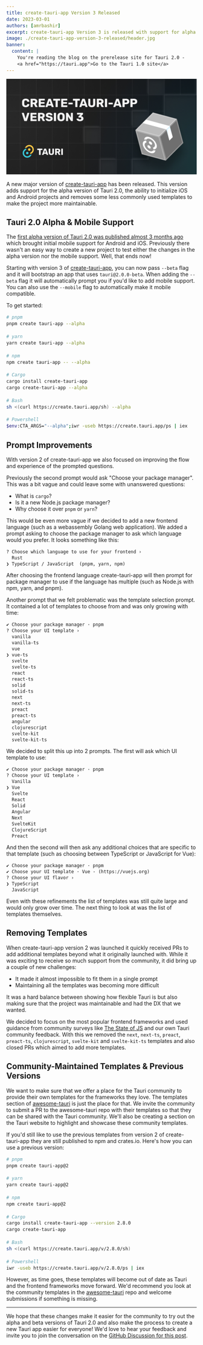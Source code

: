 ```yaml
---
title: create-tauri-app Version 3 Released
date: 2023-03-01
authors: [amrbashir]
excerpt: create-tauri-app Version 3 is released with support for alpha versions of Tauri, mobile project support and DX improvements
image: ./create-tauri-app-version-3-released/header.jpg
banner:
  content: |
    You're reading the blog on the prerelease site for Tauri 2.0 -
    <a href="https://tauri.app">Go to the Tauri 1.0 site</a>
---
```


![hero image](./create-tauri-app-version-3-released/header.jpg)

A new major version of [create-tauri-app](https://github.com/tauri-apps/create-tauri-app) has been released. This version adds support for the alpha version of Tauri 2.0, the ability to initialize iOS and Android projects and removes some less commonly used templates to make the project more maintainable.

## Tauri 2.0 Alpha & Mobile Support

The [first alpha version of Tauri 2.0 was published almost 3 months ago](https://tauri.app/blog/2022/12/09/tauri-mobile-alpha) which brought initial mobile support for Android and iOS. Previously there wasn't an easy way to create a new project to test either the changes in the alpha version nor the mobile support. Well, that ends now!

Starting with version 3 of [create-tauri-app](https://github.com/tauri-apps/create-tauri-app), you can now pass `--beta` flag and it will bootstrap an app that uses `tauri@2.0.0-beta`. When adding the `--beta` flag it will automatically prompt you if you'd like to add mobile support. You can also use the `--mobile` flag to automatically make it mobile compatible.

To get started:

```bash
# pnpm
pnpm create tauri-app --alpha

# yarn
yarn create tauri-app --alpha

# npm
npm create tauri-app -- --alpha

# Cargo
cargo install create-tauri-app
cargo create-tauri-app --alpha

# Bash
sh <(curl https://create.tauri.app/sh) --alpha

# Powershell
$env:CTA_ARGS="--alpha";iwr -useb https://create.tauri.app/ps | iex
```

## Prompt Improvements

With version 2 of create-tauri-app we also focused on improving the flow and experience of the prompted questions.

Previously the second prompt would ask "Choose your package manager". This was a bit vague and could leave some with unanswered questions:

- What is `cargo`?
- Is it a new Node.js package manager?
- Why choose it over `pnpm` or `yarn`?

This would be even more vague if we decided to add a new frontend language (such as a webassembly Golang web application). We added a prompt asking to choose the package manager to ask which language would you prefer. It looks something like this:

```
? Choose which language to use for your frontend ›
  Rust
❯ TypeScript / JavaScript  (pnpm, yarn, npm)
```

After choosing the frontend language create-tauri-app will then prompt for package manager to use if the language has multiple (such as Node.js with npm, yarn, and pnpm).

Another prompt that we felt problematic was the template selection prompt. It contained a lot of templates to choose from and was only growing with time:

```
✔ Choose your package manager · pnpm
? Choose your UI template ›
  vanilla
  vanilla-ts
  vue
❯ vue-ts
  svelte
  svelte-ts
  react
  react-ts
  solid
  solid-ts
  next
  next-ts
  preact
  preact-ts
  angular
  clojurescript
  svelte-kit
  svelte-kit-ts
```

We decided to split this up into 2 prompts. The first will ask which UI template to use:

```
✔ Choose your package manager · pnpm
? Choose your UI template ›
  Vanilla
❯ Vue
  Svelte
  React
  Solid
  Angular
  Next
  SvelteKit
  ClojureScript
  Preact
```

And then the second will then ask any additional choices that are specific to that template (such as choosing between TypeScript or JavaScript for Vue):

```
✔ Choose your package manager · pnpm
✔ Choose your UI template · Vue - (https://vuejs.org)
? Choose your UI flavor ›
❯ TypeScript
  JavaScript
```

Even with these refinements the list of templates was still quite large and would only grow over time. The next thing to look at was the list of templates themselves.

## Removing Templates

When create-tauri-app version 2 was launched it quickly received PRs to add additional templates beyond what it originally launched with. While it was exciting to receive so much support from the community, it did bring up a couple of new challenges:

- It made it almost impossible to fit them in a single prompt
- Maintaining all the templates was becoming more difficult

It was a hard balance between showing how flexible Tauri is but also making sure that the project was maintainable and had the DX that we wanted.

We decided to focus on the most popular frontend frameworks and used guidance from community surveys like [The State of JS](https://2022.stateofjs.com/en-US/libraries/front-end-frameworks/) and our own Tauri community feedback. With this we removed the `next`, `next-ts`, `preact`, `preact-ts`, `clojurescript`, `svelte-kit` and `svelte-kit-ts` templates and also closed PRs which aimed to add more templates.

## Community-Maintained Templates & Previous Versions

We want to make sure that we offer a place for the Tauri community to provide their own templates for the frameworks they love. The templates section of [awesome-tauri](https://github.com/tauri-apps/awesome-tauri#templates) is just the place for that. We invite the community to submit a PR to the awesome-tauri repo with their templates so that they can be shared with the Tauri community. We'll also be creating a section on the Tauri website to highlight and showcase these community templates.

If you'd still like to use the previous templates from version 2 of create-tauri-app they are still published to npm and crates.io. Here's how you can use a previous version:

```bash
# pnpm
pnpm create tauri-app@2

# yarn
yarn create tauri-app@2

# npm
npm create tauri-app@2

# Cargo
cargo install create-tauri-app --version 2.8.0
cargo create-tauri-app

# Bash
sh <(curl https://create.tauri.app/v/2.8.0/sh)

# Powershell
iwr -useb https://create.tauri.app/v/2.8.0/ps | iex
```

However, as time goes, these templates will become out of date as Tauri and the frontend frameworks move forward. We'd recommend you look at the community templates in the [awesome-tauri](https://github.com/tauri-apps/awesome-tauri) repo and welcome submissions if something is missing.

---

We hope that these changes make it easier for the community to try out the alpha and beta versions of Tauri 2.0 and also make the process to create a new Tauri app easier for everyone! We'd love to hear your feedback and invite you to join the conversation on the [GitHub Discussion for this post](https://github.com/tauri-apps/tauri-docs/discussions/1137).
